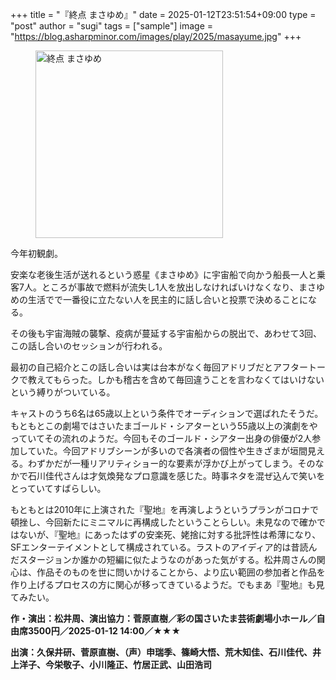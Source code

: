 +++
title = "『終点 まさゆめ』"
date = 2025-01-12T23:51:54+09:00
type = "post"
author = "sugi"
tags = ["sample"]
image = "https://blog.asharpminor.com/images/play/2025/masayume.jpg"
+++
<figure class="alignleft"><img src="/images/play/2025/masayume.jpg" alt="終点 まさゆめ" style="width: 300px !important;"></figure>

今年初観劇。

安楽な老後生活が送れるという惑星《まさゆめ》に宇宙船で向かう船長一人と乗客7人。ところが事故で燃料が流失し1人を放出しなければいけなくなり、まさゆめの生活でで一番役に立たない人を民主的に話し合いと投票で決めることになる。

その後も宇宙海賊の襲撃、疫病が蔓延する宇宙船からの脱出で、あわせて3回、この話し合いのセッションが行われる。

最初の自己紹介とこの話し合いは実は台本がなく毎回アドリブだとアフタートークで教えてもらった。しかも稽古を含めて毎回違うことを言わなくてはいけないという縛りがついている。

キャストのうち6名は65歳以上という条件でオーディションで選ばれたそうだ。もともとこの劇場ではさいたまゴールド・シアターという55歳以上の演劇をやっていてその流れのようだ。今回もそのゴールド・シアター出身の俳優が2人参加していた。今回アドリブシーンが多いので各演者の個性や生きざまが垣間見える。わずかだが一種リアリティショー的な要素が浮かび上がってしまう。そのなかで石川佳代さんは才気煥発なプロ意識を感じた。時事ネタを混ぜ込んで笑いをとっていてすばらしい。

もともとは2010年に上演された『聖地』を再演しようというプランがコロナで頓挫し、今回新たにミニマルに再構成したということらしい。未見なので確かではないが、『聖地』にあったはずの安楽死、姥捨に対する批評性は希薄になり、SFエンターテイメントとして構成されている。ラストのアイディア的は昔読んだスタージョンか誰かの短編に似たようなのがあった気がする。松井周さんの関心は、作品そのものを世に問いかけることから、より広い範囲の参加者と作品を作り上げるプロセスの方に関心が移ってきているようだ。でもまあ『聖地』も見てみたい。

**作・演出：松井周、演出協力：菅原直樹／彩の国さいたま芸術劇場小ホール／自由席3500円／2025-01-12 14:00／★★★**

**出演：久保井研、菅原直樹、（声）申瑞季、篠崎大悟、荒木知佳、石川佳代、井上洋子、今栄敬子、小川隆正、竹居正武、山田浩司**
